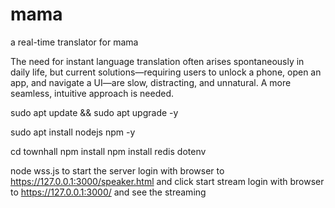 # mama
a real-time translator for mama

The need for instant language translation often arises spontaneously in daily life, but current solutions—requiring users to unlock a phone, open an app, and navigate a UI—are slow, distracting, and unnatural. A more seamless, intuitive approach is needed.

sudo apt update && sudo apt upgrade -y

sudo apt install nodejs npm -y

cd townhall
npm install
npm install redis dotenv

node wss.js to start the server
login with browser to https://127.0.0.1:3000/speaker.html and click start stream
login with browser to https://127.0.0.1:3000/ and see the streaming 



